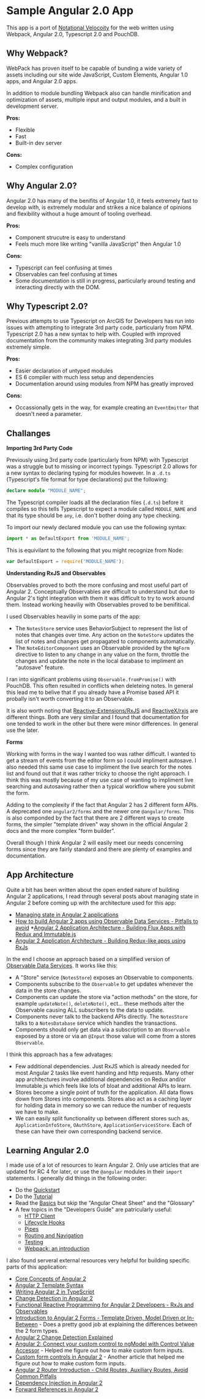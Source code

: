 # Sample Angular 2.0 App

This app is a port of [Notational Velocoity](http://notational.net/) for the web written using Webpack, Angular 2.0, Typescript 2.0 and PouchDB.

## Why Webpack?

WebPack has proven itself to be capable of bunding a wide variety of assets including our site wide JavaScript, Custom Elements, Angular 1.0 apps, and Angular 2.0 apps.

In addition to module bundling Webpack also can handle minification and optimization of assets, multiple input and output modules, and a built in development server.

**Pros:**

* Flexible
* Fast
* Built-in dev server

**Cons:**

* Complex configuration

## Why Angular 2.0?

Angular 2.0 has many of the benifits of Angular 1.0, it feels extremely fast to develop with, is extremely modular and strikes a nice balance of opinions and flexibility without a huge amount of tooling overhead.

**Pros:**

* Component strucutre is easy to understand
* Feels much more like writing "vanilla JavaScript" then Angular 1.0

**Cons:**

* Typescript can feel confusing at times
* Observables can feel confusing at times
* Some documentation is still in progress, particularly around testing and interacting directly with the DOM.

## Why Typescript 2.0?

Previous attempts to use Typescript on ArcGIS for Developers has run into issues with attempting to integrate 3rd party code, particularly from NPM. Typescript 2.0 has a new syntax to help with. Coupled with improved documentation from the community makes integrating 3rd party modules extremely simple.

**Pros:**

* Easier declaration of untyped modules
* ES 6 compiler with much less setup and dependencies
* Documentation around using modules from NPM has greatly improved

**Cons:**

* Occassionally gets in the way, for example creating an `EventEmitter` that doesn't need a parameter.

## Challanges

**Importing 3rd Party Code**

Previously using 3rd party code (particularly from NPM) with Typescript was a struggle but to missing or incorrect typings. Typescript 2.0 allows for a new syntax to declaring typing for modules however. In a `.d.ts` (Typescript's file format for type declarations) put the following:

```ts
declare module "MODULE_NAME";
```

The Typescript compiler loads all the declaration files (`.d.ts`) before it compiles so this tells Typescript to expect a module called `MODULE_NAME` and that its type should be `any`, i.e. don't bother doing any type checking.

To import our newly declared module you can use the following syntax:

```ts
import * as DefaultExport from 'MODULE_NAME';
```

This is equivilant to the following that you might recognize from Node:

```js
var DefaultExport = require('MODULE_NAME');
```

**Understanding RxJS and Observables**

Observables proved to both the more confusing and most useful part of Angular 2. Conceptually Observables are difficult to understand but due to Angular 2's tight integration with them it was difficult to try to work around them. Instead working heaviliy with Observables proved to be benifitical.

I used Observables heaviliy in some parts of the app:

* The `NotesStore` service uses BehaviorSubject to represent the list of notes that changes over time. Any action on the `NoteStore` updates the list of notes and changes get propagated to components automatically.
* The `NoteEditorComponent` uses an Observable provided by the `NgForm` directive to listen to any change in any value on the form, throttle the changes and update the note in the local database to impliment an "autosave" feature.

I ran into significant problems using `Observable.fromPromise()` with PouchDB. This often resulted in conflicts when deleteing notes. In general this lead me to belive that if you already have a Promise based API it probally isn't worth converting it to an Observable.

It is also worth noting that [Reactive-Extensions/RxJS](https://github.com/Reactive-Extensions/RxJS) and [ReactiveX/rxjs](https://github.com/ReactiveX/rxjs) are different things. Both are very similar and I found that documentation for one tended to work in the other but there were minor differences. In general use the later.

**Forms**

Working with forms in the way I wanted too was rather difficult. I wanted to get a stream of events from the editor form so I could impliment autosave. I also needed this same use case to impliment the live search for the notes list and found out that it was rather tricky to choose the right approach. I think this was mostly because of my use case of wanting to impliment live searching and autosaving rather then a typical workflow where you submit the form.

Adding to the complexity if the fact that Angular 2 has 2 different form APIs. A deprecated one `angular2/forms` and the newer one `@angular/forms`. This is also componded by the fact that there are 2 different ways to create forms, the simpler "template driven" way shown in the official Angular 2 docs and the more complex "form builder".

Overall though I think Angular 2 will easily meet our needs concerning forms since they are fairly standard and there are plenty of examples and documentation.

## App Architecture

Quite a bit has been written about the open ended nature of building Angular 2 applications, I read through several posts about managing state in Angular 2 before coming up with the architecture used for this app:

* [Managing state in Angular 2 applications](https://vsavkin.com/managing-state-in-angular-2-applications-caf78d123d02)
* [How to build Angular 2 apps using Observable Data Services - Pitfalls to avoid](http://blog.angular-university.io/how-to-build-angular2-apps-using-rxjs-observable-data-services-pitfalls-to-avoid/)
*[Angular 2 Application Architecture - Building Flux Apps with Redux and Immutable.js](http://blog.angular-university.io/angular-2-application-architecture-building-flux-like-apps-using-redux-and-immutable-js-js/)
* [Angular 2 Application Architecture - Building Redux-like apps using RxJs](http://blog.angular-university.io/angular-2-application-architecture-building-applications-using-rxjs-and-functional-reactive-programming-vs-redux/)

In the end I choose an approach based on a simplified version of [Observable Data Services](http://blog.angular-university.io/how-to-build-angular2-apps-using-rxjs-observable-data-services-pitfalls-to-avoid/). It works like this:

* A "Store" service (`NotesStore`) exposes an Observable to components.
* Components subscribe to the `Observable` to get updates whenever the data in the store changes.
* Components can update the store via "action methods" on the store, for example `updateNote()`, `deleteNote()`, ect... these methods alter the Observable causing ALL subscribers to the data to update.
* Components never talk to the backend APIs directly. The `NotesStore` talks to a `NotesDatabase` service which handles the transactions.
* Components should only get data via a subscription to an `Observable` exposed by a store or via an `@Input` those value will come from a stores `Observable`.

I think this approach has a few advatages:

* Few additional dependencies. Just RxJS which is already needed for most Angular 2 tasks like event handing and http requests. Many other app architectures involve additional dependencies on Redux and/or Immutable.js which feels like lots of bloat and additional APIs to learn.
* Stores become a single point of truth for the application. All data flows down from Stores into components. Stores also act as a caching layer for holding data in memory so we can reduce the number of requests we have to make.
* We can easily split functionality up between different stores such as, `ApplicationInfoStore`, `OAuthStore`, `ApplicationServicesStore`. Each of these can have their own corresponding backend service.

## Learning Angular 2.0

I made use of a lot of resources to learn Angular 2. Only use articles that are updated for RC 4 for later, or use the `@angular` modules in their `import` statements. I generally did things in the following order:

* Do the [Quickstart](https://angular.io/docs/ts/latest/quickstart.html)
* Do the [Tutorial](https://angular.io/docs/ts/latest/tutorial/)
* Read the [Basics](https://angular.io/docs/ts/latest/guide/) but skip the "Angular Cheat Sheet" and the "Glossary"
* A few topics in the "Developers Guide" are patricularly useful:
  * [HTTP Client](https://angular.io/docs/ts/latest/guide/server-communication.html)
  * [Lifecycle Hooks](https://angular.io/docs/ts/latest/guide/lifecycle-hooks.html)
  * [Pipes](https://angular.io/docs/ts/latest/guide/pipes.html)
  * [Routing and Navigation](https://angular.io/docs/ts/latest/guide/router.html)
  * [Testing](https://angular.io/docs/ts/latest/guide/testing.html)
  * [Webpack: an introduction](https://angular.io/docs/ts/latest/guide/webpack.html)

I also found serveral external resources very helpful for building specific parts of this application:

* [Core Concepts of Angular 2](https://vsavkin.com/the-core-concepts-of-angular-2-c3d6cbe04d04#.5oqg2kdeb)
* [Angular 2 Template Syntax](https://vsavkin.com/angular-2-template-syntax-5f2ee9f13c6a)
* [Writing Angular 2 in TypeScript](https://vsavkin.com/writing-angular-2-in-typescript-1fa77c78d8e8)
* [Change Detection in Angular 2](https://vsavkin.com/change-detection-in-angular-2-4f216b855d4c)
* [Functional Reactive Programming for Angular 2 Developers - RxJs and Observables](http://blog.angular-university.io/functional-reactive-programming-for-angular-2-developers-rxjs-and-observables/)
* [Introduction to Angular 2 Forms - Template Driven, Model Driven or In-Between](http://blog.angular-university.io/introduction-to-angular-2-forms-template-driven-vs-model-driven/) - Does a pretty good job at explaining the differences between the 2 form types.
* [Angular 2 Change Detection Explained](http://blog.thoughtram.io/angular/2016/02/22/angular-2-change-detection-explained.html)
* [Angular 2: Connect your custom control to ngModel with Control Value Accessor](http://almerosteyn.com/2016/04/linkup-custom-control-to-ngcontrol-ngmodel) - Helped me figure out how to make custom form inputs.
* [Custom form controls in Angular 2](http://blog.thoughtram.io/angular/2016/07/27/custom-form-controls-in-angular-2.html) - Another article that helped me figure out how to make custom form inputs.
* [Angular 2 Router Introduction - Child Routes, Auxiliary Routes, Avoid Common Pitfalls](http://blog.angular-university.io/angular2-router/)
* [Dependency Injection in Angular 2](http://blog.thoughtram.io/angular/2015/05/18/dependency-injection-in-angular-2.html)
* [Forward References in Angular 2](http://blog.thoughtram.io/angular/2015/09/03/forward-references-in-angular-2.html)